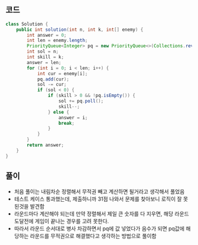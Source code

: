 ## 코드


```java
class Solution {
    public int solution(int n, int k, int[] enemy) {
        int answer = 0;
        int len = enemy.length;
        PriorityQueue<Integer> pq = new PriorityQueue<>(Collections.reverseOrder());
        int sol = n;
        int skill = k;
        answer = len;
        for (int i = 0; i < len; i++) {
            int cur = enemy[i];
            pq.add(cur);
            sol -= cur;
            if (sol < 0) {
                if (skill > 0 && !pq.isEmpty()) {
                    sol += pq.poll();
                    skill--;
                } else {
                    answer = i;
                    break;
                }
            }
        }
        return answer;
    }
}
```

## 풀이
- 처음 풀이는 내림차순 정렬해서 무적권 빼고 계산하면 될거라고 생각해서 풀었음
- 테스트 케이스 통과했는데, 제출하니까 31점 나와서 문제를 찾아보니 로직이 잘 못 된것을 발견함
- 라운드마다 계산해야 되는데 만약 정렬해서 제일 큰 숫자를 다 지우면, 해당 라운드 도달전에 게임이 끝나는 경우를 고려 못한다.
- 따라서 라운드 순서대로 병사 차감하면서 pq에 값 넣었다가 음수가 되면 pq값에 해당하는 라운드를 무적권으로 해결했다고 생각하는 방법으로 풀이함
